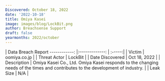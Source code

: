 ```yaml
---
Discovered: October 18, 2022
date: '2022-10-18'
title: Omiya Kasei
image: images/blog/LockBit.png
author: Breachsense Support
draft: false
yearmonths: 2022/october
---
```



| Data Breach Report
------------:     |:-------------:    | :-----:|
| Victim      | oomiya.co.jp      | 
| Threat Actor      | LockBit      | 
| Date Discovered      | Oct 18, 2022      | 
| Description      | Omiya Kasei Co., Ltd. Omiya Kasei responds to the changing needs of the times and contributes to the development of industry.       | 
| Leak Size      | N/A      | 

